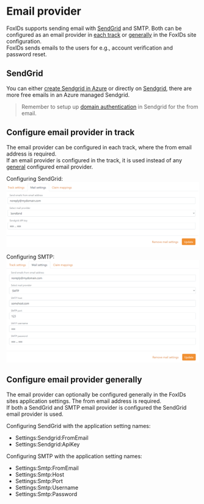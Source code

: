 ﻿# Email provider

FoxIDs supports sending email with [SendGrid](#sendgrid) and SMTP. Both can be configured as an email provider in [each track](#configure-email-provider-in-track) or [generally](#configure-email-provider-generally) in the FoxIDs site configuration.  
FoxIDs sends emails to the users for e.g., account verification and password reset.  

## SendGrid

You can either [create Sendgrid in Azure](https://docs.microsoft.com/en-us/azure/sendgrid-dotnet-how-to-send-email) or directly on [Sendgrid](https://Sendgrid.com), there are more free emails in an Azure managed Sendgrid.

> Remember to setup up [domain authentication](https://sendgrid.com/docs/ui/account-and-settings/how-to-set-up-domain-authentication/) in Sendgrid for the from email.

## Configure email provider in track

The email provider can be configured in each track, where the from email address is required.  
If an email provider is configured in the track, it is used instead of any [general](#configure-email-provider-generally) configured email provider.

Configuring SendGrid:
![FoxIDs email provider - SendGrid](images/configure-email-provider-track-sendgrid.png)

Configuring SMTP:
![FoxIDs email provider - SMTP](images/configure-email-provider-track-smtp.png)

## Configure email provider generally

The email provider can optionally be configured generally in the FoxIDs sites application settings. The from email address is required.  
If both a SendGrid and SMTP email provider is configured the SendGrid email provider is used.

Configuring SendGrid with the application setting names:

- Settings:Sendgrid:FromEmail
- Settings:Sendgrid:ApiKey

Configuring SMTP with the application setting names:

- Settings:Smtp:FromEmail
- Settings:Smtp:Host
- Settings:Smtp:Port
- Settings:Smtp:Username
- Settings:Smtp:Password